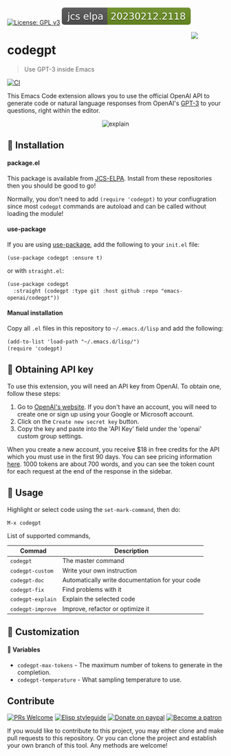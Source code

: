 [![License: GPL v3](https://img.shields.io/badge/License-GPL%20v3-blue.svg)](https://www.gnu.org/licenses/gpl-3.0)
[![JCS-ELPA](https://raw.githubusercontent.com/jcs-emacs/badges/master/elpa/v/codegpt.svg)](https://jcs-emacs.github.io/jcs-elpa/#/codegpt)

<a href="#"><img align="right" src="./etc/logo.png" width="15%"></a>
# codegpt
> Use GPT-3 inside Emacs

[![CI](https://github.com/emacs-openai/codegpt/actions/workflows/test.yml/badge.svg)](https://github.com/emacs-openai/codegpt/actions/workflows/test.yml)

This Emacs Code extension allows you to use the official OpenAI API to generate
code or natural language responses from OpenAI's [GPT-3](https://en.wikipedia.org/wiki/GPT-3)
to your questions, right within the editor.

<p align="center">
<img alt="explain" src="./etc/explain.png"/>
</p>

## 💾 Installation

#### package.el

This package is available from [JCS-ELPA](https://jcs-emacs.github.io/jcs-elpa/).
Install from these repositories then you should be good to go!

Normally, you don't need to add `(require 'codegpt)` to your confiugration since
most `codegpt` commands are autoload and can be called without loading the module!

#### use-package

If you are using [use-package](https://www.emacswiki.org/emacs/UsePackage),
add the following to your `init.el` file:

```elisp
(use-package codegpt :ensure t)
```

or with `straight.el`:

```elisp
(use-package codegpt
  :straight (codegpt :type git :host github :repo "emacs-openai/codegpt"))
```

#### Manual installation

Copy all `.el` files in this repository to `~/.emacs.d/lisp` and add the following:

```elisp
(add-to-list 'load-path "~/.emacs.d/lisp/")
(require 'codegpt)
```

## 🔑 Obtaining API key

To use this extension, you will need an API key from OpenAI. To obtain one,
follow these steps:

1. Go to [OpenAI's website](https://beta.openai.com/account/api-keys). If you
don't have an account, you will need to create one or sign up using your Google
or Microsoft account.
2. Click on the `Create new secret key` button.
3. Copy the key and paste into the 'API Key' field under the 'openai' custom group settings.

When you create a new account, you receive $18 in free credits for the API which
you must use in the first 90 days. You can see pricing information
[here](https://openai.com/api/pricing/). 1000 tokens are about 700 words, and
you can see the token count for each request at the end of the response in the
sidebar.

## 🔨 Usage

Highlight or select code using the `set-mark-command`, then do:

```
M-x codegpt
```

List of supported commands,

| Commad            | Description                                     |
|-------------------|-------------------------------------------------|
| `codegpt`         | The master command                              |
| `codegpt-custom`  | Write your own instruction                      |
| `codegpt-doc`     | Automatically write documentation for your code |
| `codegpt-fix`     | Find problems with it                           |
| `codegpt-explain` | Explain the selected code                       |
| `codegpt-improve` | Improve, refactor or optimize it                |

## 📝 Customization

#### 🧪 Variables

* `codegpt-max-tokens` - The maximum number of tokens to generate in the completion.
* `codegpt-temperature` - What sampling temperature to use.

## Contribute

[![PRs Welcome](https://img.shields.io/badge/PRs-welcome-brightgreen.svg)](http://makeapullrequest.com)
[![Elisp styleguide](https://img.shields.io/badge/elisp-style%20guide-purple)](https://github.com/bbatsov/emacs-lisp-style-guide)
[![Donate on paypal](https://img.shields.io/badge/paypal-donate-1?logo=paypal&color=blue)](https://www.paypal.me/jcs090218)
[![Become a patron](https://img.shields.io/badge/patreon-become%20a%20patron-orange.svg?logo=patreon)](https://www.patreon.com/jcs090218)

If you would like to contribute to this project, you may either
clone and make pull requests to this repository. Or you can
clone the project and establish your own branch of this tool.
Any methods are welcome!
